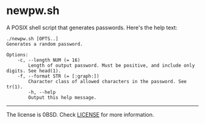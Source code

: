 # newpw.sh

A POSIX shell script that generates passwords. Here's the help text:

```
./newpw.sh [OPTS..]
Generates a random password.

Options:
	-c, --length NUM (= 16)
	    Length of output password. Must be positive, and include only digits. See head(1).
	-f, --format STR (= [:graph:])
	    Character class of allowed characters in the password. See tr(1).
    	-h, --help
	    Output this help message.
```

----
The license is 0BSD. Check [LICENSE](/LICENSE) for more information.
